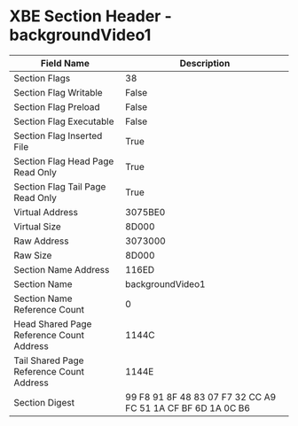 # XBE Section Header - backgroundVideo1

| Field Name | Description |
|---|---|
| Section Flags | 38 |
| Section Flag Writable | False |
| Section Flag Preload | False |
| Section Flag Executable | False |
| Section Flag Inserted File | True |
| Section Flag Head Page Read Only | True |
| Section Flag Tail Page Read Only | True |
| Virtual Address | 3075BE0 |
| Virtual Size | 8D000 |
| Raw Address | 3073000 |
| Raw Size | 8D000 |
| Section Name Address | 116ED |
| Section Name | backgroundVideo1 |
| Section Name Reference Count | 0 |
| Head Shared Page Reference Count Address | 1144C |
| Tail Shared Page Reference Count Address | 1144E |
| Section Digest | 99 F8 91 8F 48 83 07 F7 32 CC A9 FC 51 1A CF BF 6D 1A 0C B6 |
